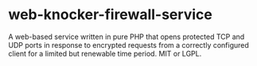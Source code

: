 # web-knocker-firewall-service
A web-based service written in pure PHP that opens protected TCP and UDP ports in response to encrypted requests from a correctly configured client for a limited but renewable time period.  MIT or LGPL.
